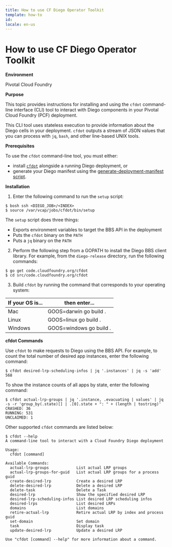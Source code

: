 ```yaml
---
title: How to use CF Diego Operator Toolkit
template: how-to
id: 
locale: en-us
---
```


# How to use CF Diego Operator Toolkit

**Environment**

Pivotal Cloud Foundry

**Purpose**

This topic provides instructions for installing and using the `cfdot` command-line interface (CLI) tool to interact with Diego components in your Pivotal Cloud Foundry (PCF) deployment.

This CLI tool uses stateless execution to provide information about the Diego cells in your deployment. `cfdot` outputs a stream of JSON values that you can process with `jq`, `bash`, and other line-based UNIX tools.

**Prerequisites**

To use the `cfdot` command-line tool, you must either:

* install [`cfdot`](https://github.com/cloudfoundry/cfdot) alongside a running Diego deployment, or
* generate your Diego manifest using the [generate-deployment-manifest script](https://github.com/cloudfoundry/diego-release/blob/master/scripts/generate-deployment-manifest).

**Installation**

1. Enter the following command to run the `setup` script:

```
$ bosh ssh <DIEGO_JOB>/<INDEX>
$ source /var/vcap/jobs/cfdot/bin/setup
```

The `setup` script does three things:

* Exports environment variables to target the BBS API in the deployment
* Puts the `cfdot` binary on the `PATH`
* Puts a `jq` binary on the `PATH`

2. Perform the following step from a GOPATH to install the Diego BBS client library. For example, from the `diego-release` directory, run the following commands:

```
$ go get code.cloudfoundry.org/cfdot
$ cd src/code.cloudfoundry.org/cfdot
```

3. Build `cfdot` by running the command that corresponds to your operating system:

| If your OS is...   | then enter...           |
|--------------------|-------------------------|
| Mac                | GOOS=darwin go build .  |
| Linux              | GOOS=linux go build .   |
| Windows            | GOOS=windows go build . |

**cfdot Commands**

Use `cfdot` to make requests to Diego using the BBS API. For example, to count the total number of desired app instances, enter the following command:

```
$ cfdot desired-lrp-scheduling-infos | jq '.instances' | jq -s 'add'
568
```

To show the instance counts of all apps by state, enter the following command:

```
$ cfdot actual-lrp-groups | jq '.instance, .evacuating | values' | jq -s -r 'group_by(.state)[] | .[0].state + ": " + (length | tostring)'
CRASHED: 36
RUNNING: 531
UNCLAIMED: 1
```

Other supported `cfdot` commands are listed below:

```
$ cfdot --help
A command-line tool to interact with a Cloud Foundry Diego deployment

Usage:
  cfdot [command]

Available Commands:
  actual-lrp-groups            List actual LRP groups
  actual-lrp-groups-for-guid   List actual LRP groups for a process guid
  create-desired-lrp           Create a desired LRP
  delete-desired-lrp           Delete a desired LRP
  delete-task                  Delete a Task
  desired-lrp                  Show the specified desired LRP
  desired-lrp-scheduling-infos List desired LRP scheduling infos
  desired-lrps                 List desired LRPs
  domains                      List domains
  retire-actual-lrp            Retire actual LRP by index and process guid
  set-domain                   Set domain
  task                         Display task
  update-desired-lrp           Update a desired LRP

Use "cfdot [command] --help" for more information about a command.
```
